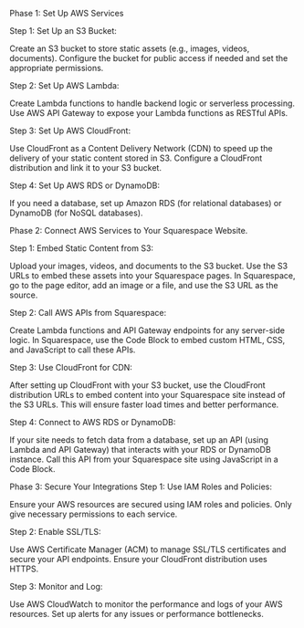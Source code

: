 Phase 1: Set Up AWS Services

Step 1: Set Up an S3 Bucket:

Create an S3 bucket to store static assets (e.g., images, videos, documents).
Configure the bucket for public access if needed and set the appropriate permissions.

Step 2: Set Up AWS Lambda:

Create Lambda functions to handle backend logic or serverless processing.
Use AWS API Gateway to expose your Lambda functions as RESTful APIs.

Step 3: Set Up AWS CloudFront:

Use CloudFront as a Content Delivery Network (CDN) to speed up the delivery of your static content stored in S3.
Configure a CloudFront distribution and link it to your S3 bucket.

Step 4: Set Up AWS RDS or DynamoDB:

If you need a database, set up Amazon RDS (for relational databases) or DynamoDB (for NoSQL databases).


Phase 2: Connect AWS Services to Your Squarespace Website.

Step 1: Embed Static Content from S3:

Upload your images, videos, and documents to the S3 bucket.
Use the S3 URLs to embed these assets into your Squarespace pages. In Squarespace, go to the page editor, add an image or a file, and use the S3 URL as the source.

Step 2: Call AWS APIs from Squarespace:

Create Lambda functions and API Gateway endpoints for any server-side logic.
In Squarespace, use the Code Block to embed custom HTML, CSS, and JavaScript to call these APIs.

Step 3: Use CloudFront for CDN:

After setting up CloudFront with your S3 bucket, use the CloudFront distribution URLs to embed content into your Squarespace site instead of the S3 URLs. This will ensure faster load times and better performance.

Step 4: Connect to AWS RDS or DynamoDB:

If your site needs to fetch data from a database, set up an API (using Lambda and API Gateway) that interacts with your RDS or DynamoDB instance.
Call this API from your Squarespace site using JavaScript in a Code Block.

Phase 3: Secure Your Integrations
Step 1: Use IAM Roles and Policies:

Ensure your AWS resources are secured using IAM roles and policies. Only give necessary permissions to each service.

Step 2: Enable SSL/TLS:

Use AWS Certificate Manager (ACM) to manage SSL/TLS certificates and secure your API endpoints.
Ensure your CloudFront distribution uses HTTPS.

Step 3: Monitor and Log:

Use AWS CloudWatch to monitor the performance and logs of your AWS resources.
Set up alerts for any issues or performance bottlenecks.


